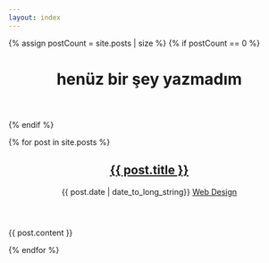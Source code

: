 ```yaml
---
layout: index
---
```


{% assign postCount = site.posts | size %}
{% if postCount == 0 %}
<header class="entry-header">
    <h1 class="entry-content">henüz bir şey yazmadım</h1>
</header>
{% endif %}

{% for post in site.posts %}
<article class="post">
    <header class="entry-header">
        <h1 class="entry-title">
            <a href="{{ post.url }}" data="{{ post.language }}">{{ post.title }}</a>
        </h1>
        <div class="entry-meta">
            <span class="post-date"><a><time class="entry-date" datetime="{{ page.date | date_to_xmlschema }}">{{ post.date | date_to_long_string}}</time></a></span>
            <span class="post-category"><a href="#">Web Design</a></span>
            <!-- <span class="post-author"><a href="#">Albert Einstein</a></span> -->
            <!-- <span class="comments-link"><a href="#">4 Comments</a></span> -->
        </div>
    </header>
    <div class="entry-content clearfix">
        <p>{{ post.content }}</p>
        <!-- <div class="read-more">
            <a href="{{ post.url }}" class="more-link">Continue reading <span class="meta-nav">→</span></a>
        </div> -->
    </div>
</article>
{% endfor %}